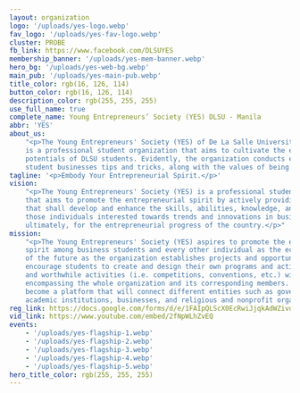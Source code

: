 ```yaml
---
layout: organization
logo: '/uploads/yes-logo.webp'
fav_logo: '/uploads/yes-fav-logo.webp'
cluster: PROBE
fb_link: https://www.facebook.com/DLSUYES
membership_banner: '/uploads/yes-mem-banner.webp'
hero_bg: '/uploads/yes-web-bg.webp'
main_pub: '/uploads/yes-main-pub.webp'
title_color: rgb(16, 126, 114)
button_color: rgb(16, 126, 114)
description_color: rgb(255, 255, 255)
use_full_name: true
complete_name: Young Entrepreneurs’ Society (YES) DLSU - Manila
abbr: 'YES'
about_us:
    "<p>The Young Entrepreneurs' Society (YES) of De La Salle University - Manila
    is a professional student organization that aims to cultivate the entrepreneurial
    potentials of DLSU students. Evidently, the organization conducts events that teach
    student businesses tips and tricks, along with the values of being socially responsible.</p>"
tagline: '<p>Embody Your Entrepreneurial Spirit.</p>'
vision:
    "<p>The Young Entrepreneurs' Society (YES) is a professional student organization
    that aims to promote the entrepreneurial spirit by actively providing activities
    that shall develop and enhance the skills, abilities, knowledge, and character of
    those individuals interested towards trends and innovations in business and industry;
    ultimately, for the entrepreneurial progress of the country.</p>"
mission:
    "<p>The Young Entrepreneurs' Society (YES) aspires to promote the entrepreneurial
    spirit among business students and every other individual as the economic heroes
    of the future as the organization establishes projects and opportunities that would
    encourage students to create and design their own programs and activities. Competitive
    and worthwhile activities (i.e. competitions, conventions, etc.) will be facilitated
    encompassing the whole organization and its corresponding members. Lastly is to
    become a platform that will connect different entities such as government agencies,
    academic institutions, businesses, and religious and nonprofit organizations.</p>"
reg_link: https://docs.google.com/forms/d/e/1FAIpQLScX0EcRwiJjqkAdWZivd4BUvPl9IOrDrFYS1Yiz4hLQYsoQmA/viewform?usp=sf_link
vid_link: https://www.youtube.com/embed/2fNpWLhZvEQ
events:
    - '/uploads/yes-flagship-1.webp'
    - '/uploads/yes-flagship-2.webp'
    - '/uploads/yes-flagship-3.webp'
    - '/uploads/yes-flagship-4.webp'
    - '/uploads/yes-flagship-5.webp'
hero_title_color: rgb(255, 255, 255)
---
```


